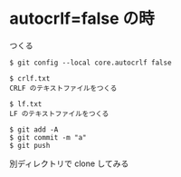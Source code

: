 # autocrlf=false の時

つくる

```
$ git config --local core.autocrlf false

$ crlf.txt
CRLF のテキストファイルをつくる

$ lf.txt
LF のテキストファイルをつくる

$ git add -A
$ git commit -m "a"
$ git push
```

別ディレクトリで clone してみる

